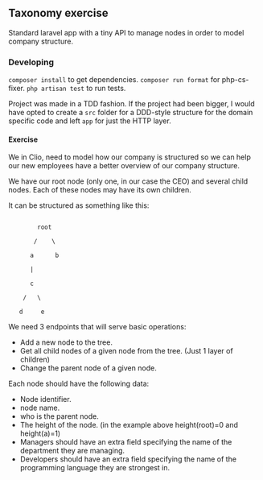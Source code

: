 ## Taxonomy exercise
Standard laravel app with a tiny API to manage nodes in order to model company structure.

### Developing
`composer install` to get dependencies. 
`composer run format` for php-cs-fixer.
`php artisan test` to run tests.

Project was made in a TDD fashion. If the project had been bigger, I would have opted to create a `src` folder for a DDD-style structure for the domain specific code and left `app` for just the HTTP layer.

#### Exercise

We in Clio, need to model how our company is structured so we can help our new employees have a better overview of our company structure.



We have our root node (only one, in our case the CEO) and several child nodes. Each of these nodes may have its own children.



It can be structured as something like this:

```

        root

       /    \

      a      b

      |

      c

    /   \

   d     e

```

We need 3 endpoints that will serve basic operations:

- Add a new node to the tree.
- Get all child nodes of a given node from the tree. (Just 1 layer of children)
- Change the parent node of a given node.


Each node should have the following data:

- Node identifier.
- node name.
- who is the parent node.
- The height of the node. (in the example above height(root)=0 and height(a)=1)
- Managers should have an extra field specifying the name of the department they are managing.
- Developers should have an extra field specifying the name of the programming language they are strongest in.
